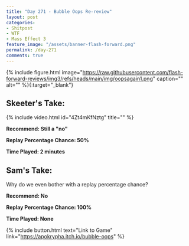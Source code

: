 ```yaml
---
title: "Day 271 - Bubble Oops Re-review"
layout: post
categories:
- Shitpost
- WTF
- Mass Effect 3
feature_image: "/assets/banner-flash-forward.png"
permalink: /day-271
comments: true
---
```


{% include figure.html image="https://raw.githubusercontent.com/flash-forward-reviews/img3/refs/heads/main/img/oopsagain1.png" caption="" alt="" %}{:target="_blank"}
 
## Skeeter's Take:

{% include video.html id="4Zt4mKfNztg" title="" %}

**Recommend: Still a "no"**

**Replay Percentage Chance: 50%**

**Time Played: 2 minutes**

## Sam's Take:

Why do we even bother with a replay percentage chance?

**Recommend: No**

**Replay Percentage Chance: 100%**

**Time Played: None**

{% include button.html text="Link to Game" link="https://apokrypha.itch.io/bubble-oops" %}